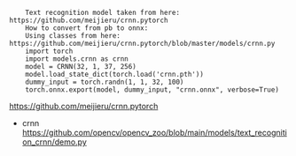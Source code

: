 ```
    Text recognition model taken from here: https://github.com/meijieru/crnn.pytorch
    How to convert from pb to onnx:
    Using classes from here: https://github.com/meijieru/crnn.pytorch/blob/master/models/crnn.py
    import torch
    import models.crnn as crnn
    model = CRNN(32, 1, 37, 256)
    model.load_state_dict(torch.load('crnn.pth'))
    dummy_input = torch.randn(1, 1, 32, 100)
    torch.onnx.export(model, dummy_input, "crnn.onnx", verbose=True)
```

https://github.com/meijieru/crnn.pytorch   


+ crnn    
https://github.com/opencv/opencv_zoo/blob/main/models/text_recognition_crnn/demo.py   
